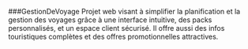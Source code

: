###GestionDeVoyage
Projet web visant à simplifier la planification et la gestion des voyages grâce à une interface intuitive, des packs personnalisés, et un espace client sécurisé.
Il offre aussi des infos touristiques complètes et des offres promotionnelles attractives.
